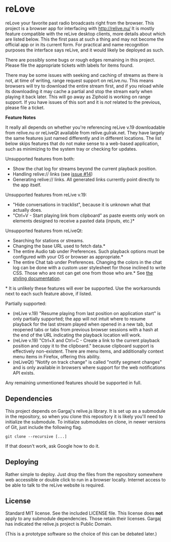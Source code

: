 reLove
======

reLove your favorite past radio broadcasts right from the browser. This project is a browser app for interfacing with http://relive.nu/
It is mostly feature compatible with the reLive desktop clients, more details about which are listed below. This the first pass at such a
thing and may not become the official app or in its current form. For practical and name recognition purposes the interface says
reLive, and it would likely be deployed as such.

There are possibly some bugs or rough edges remaining in this project. Please file the appropriate tickets with labels for items found.

There may be some issues with seeking and caching of streams as there is not, at time of writing, range request support on reLive.nu.
This means browsers will try to download the entire stream first, and if you reload while its downloading it may cache a partial and stop
the stream early when playing it back later. This will go away as Ziphoid is working on range support. If you have issues of this sort
and it is _not_ related to the previous, please file a ticket.

**Feature Notes**

It really all depends on whether you're referencing reLive v.19 downloadable from relive.nu or reLiveQt available from relive.gulrak.net.
They have largely the same features just named differently and in different locations. The list below skips features that do not make
sense to a web-based application, such as minimizing to the system tray or checking for updates.

Unsupported features from both:

* Show the chat log for streams beyond the current playback position.
* Handling relive:// links (see [issue #14](https://github.com/AMcBain/reLove/issues/14))
* Generating relive:// links. All generated links currently point directly to the app itself.

Unsupported features from reLive v.19:

* "Hide conversations in tracklist", because it is unknown what that actually does.
* "Ctrl+V - Start playing link from clipboard" as paste events only work on elements designed to receive a pasted data (inputs, etc.)*

Unsupported features from reLiveQt:

* Searching for stations or streams.
* Changing the base URL used to fetch data.*
* The entire Audio tab under Preferences. Such playback options must be configured with your OS or browser as appropriate.*
* The entire Chat tab under Preferences. Changing the colors in the chat log can be done with a custom user stylesheet for those inclined
to write CSS. Those who are not can get one from those who are.* See [the styling documentation](https://github.com/AMcBain/reLove/blob/master/STYLING).

\* It is unlikely these features will ever be supported. Use the workarounds next to each such feature above, if listed.

Partially supported:

* (reLive v.19) "Resume playing from last position on application start" is only partially supported; the app will not intuit where to
resume playback for the last stream played when opened in a new tab, but reopened tabs or tabs from previous browser sessions with a hash
at the end of the URL indicating the playback location will work.
* (reLive v.19) "Ctrl+X and Ctrl+C - Create a link to the current playback position and copy it to the clipboard." because clipboard
support is effectively non-existent. There are menu items, and additionally context menu items in Firefox, offering this ability.
* (reLiveQt) "Notify on track change" is called "notify segment changes" and is only available in browsers where support for the web
notifications API exists.

Any remaining unmentioned features should be supported in full.

Dependencies
------------

This project depends on Gargaj's relive.js library. It is set up as a submodule in the repository, so when you clone this repository
it is likely you'll need to initialize the submodule. To initialze submodules on clone, in newer versions of Git, just include the
following flag.

    git clone --recursive [...]

If that doesn't work, ask Google how to do it.

Deploying
---------

Rather simple to deploy. Just drop the files from the repository somewhere web accessible or double click to run in a browser locally.
Internet access to be able to talk to the reLive website is required.

License
-------

Standard MIT license. See the included LICENSE file. This license does **not** apply to any submodule dependencies. Those retain their
licenses. Gargaj has indicated the relive.js project is Public Domain.

(This is a prototype software so the choice of this can be debated later.)
